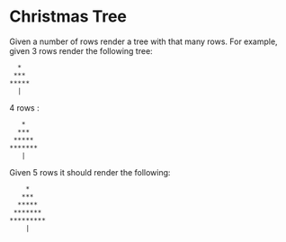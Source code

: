 # Christmas Tree

Given a number of rows render a tree with that many rows. For example, given 3 rows render the following tree:

```
  *
 ***
*****
  |
```

4 rows :

```
   *
  ***
 *****
*******
   |
```

Given 5 rows it should render the following:

```
    *
   ***
  *****
 *******
*********
    |
```

